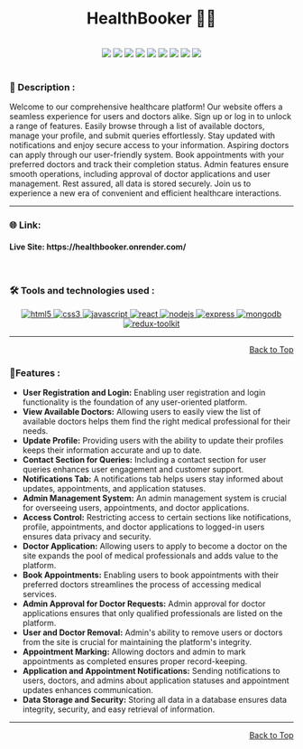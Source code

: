 <div id="top">
<h1 align="center">HealthBooker 🧑‍⚕️</h1>

<div align="center">
  <br>
  <img src="https://img.shields.io/github/repo-size/Avinash905/HealthBooker?style=for-the-badge" />
  <img src="https://img.shields.io/github/issues/Avinash905/HealthBooker?style=for-the-badge" />
    <img src="https://img.shields.io/github/issues-closed-raw/Avinash905/HealthBooker?style=for-the-badge" />
    <img src="https://img.shields.io/github/last-commit/Avinash905/HealthBooker?style=for-the-badge" />
    <img src="https://img.shields.io/github/issues-pr/Avinash905/HealthBooker?style=for-the-badge" />
    <img src="https://img.shields.io/github/issues-pr-closed-raw/Avinash905/HealthBooker?style=for-the-badge" />
    <img src="https://img.shields.io/github/forks/Avinash905/HealthBooker?style=for-the-badge" />
    <img src="https://img.shields.io/github/stars/Avinash905/HealthBooker?style=for-the-badge" />
    <img src="https://img.shields.io/github/contributors-anon/Avinash905/HealthBooker?style=for-the-badge" />
  </div>
  <br>

<h3>📝 Description :</h3> 
Welcome to our comprehensive healthcare platform! Our website offers a seamless experience for users and doctors alike. Sign up or log in to unlock a range of features. Easily browse through a list of available doctors, manage your profile, and submit queries effortlessly. Stay updated with notifications and enjoy secure access to your information. Aspiring doctors can apply through our user-friendly system. Book appointments with your preferred doctors and track their completion status. Admin features ensure smooth operations, including approval of doctor applications and user management. Rest assured, all data is stored securely. Join us to experience a new era of convenient and efficient healthcare interactions.

<br/>

---

### 🌐 Link:

<h4> Live Site: https://healthbooker.onrender.com/ </h4>

<br>

### 🛠️ Tools and technologies used :

<div align=center>

<a href="https://www.w3.org/html/" target="_blank" rel="noreferrer"> <img src="https://img.shields.io/badge/HTML5-E34F26?style=for-the-badge&logo=html5&logoColor=white" alt="html5"/> </a>
<a href="https://www.w3schools.com/css/" target="_blank" rel="noreferrer"> <img src="https://img.shields.io/badge/CSS3-1572B6?style=for-the-badge&logo=css3&logoColor=white" alt="css3" /> </a>
<a href="https://developer.mozilla.org/en-US/docs/Web/JavaScript" target="_blank" rel="noreferrer"> <img src="https://img.shields.io/badge/JavaScript-F7DF1E?style=for-the-badge&logo=javascript&logoColor=black" alt="javascript"/> </a>
<a href="https://reactjs.org/" target="_blank" rel="noreferrer"> <img src="https://img.shields.io/badge/React-20232A?style=for-the-badge&logo=react&logoColor=white&color=148dff" alt="react" /> </a>
<a href="https://nodejs.org" target="_blank" rel="noreferrer"> <img src="https://img.shields.io/badge/Node.js-8A2BE2?style=for-the-badge&logo=Node.js&color=b3ffb0" alt="nodejs" /> </a>
<a href="https://expressjs.com" target="_blank" rel="noreferrer"> <img src="https://img.shields.io/badge/Express.js-404D59?style=for-the-badge&color=008712" alt="express"/> </a>
<a href="https://www.mongodb.com/" target="_blank" rel="noreferrer"> <img src="https://img.shields.io/badge/MongoDB-4EA94B?style=for-the-badge&logo=mongodb&logoColor=white" alt="mongodb" /> </a>
<a href="https://redux-toolkit.js.org/" target="_blank" rel="noreferrer"> <img src="https://img.shields.io/badge/Redux-593D88?style=for-the-badge&logo=redux&logoColor=white" alt="redux-toolkit" /> </a>

</div>


---

<p align="right"><a href="#top">Back to Top</a></p>

### 📃Features :

<ul>
  <li><strong>User Registration and Login:</strong> Enabling user registration and login functionality is the foundation of any user-oriented platform.</li>
  <li><strong>View Available Doctors:</strong> Allowing users to easily view the list of available doctors helps them find the right medical professional for their needs.</li>
  <li><strong>Update Profile:</strong> Providing users with the ability to update their profiles keeps their information accurate and up to date.</li>
  <li><strong>Contact Section for Queries:</strong> Including a contact section for user queries enhances user engagement and customer support.</li>
  <li><strong>Notifications Tab:</strong> A notifications tab helps users stay informed about updates, appointments, and application statuses.</li>
  <li><strong>Admin Management System:</strong> An admin management system is crucial for overseeing users, appointments, and doctor applications.</li>
  <li><strong>Access Control:</strong> Restricting access to certain sections like notifications, profile, appointments, and doctor applications to logged-in users ensures data privacy and security.</li>
  <li><strong>Doctor Application:</strong> Allowing users to apply to become a doctor on the site expands the pool of medical professionals and adds value to the platform.</li>
  <li><strong>Book Appointments:</strong> Enabling users to book appointments with their preferred doctors streamlines the process of accessing medical services.</li>
  <li><strong>Admin Approval for Doctor Requests:</strong> Admin approval for doctor applications ensures that only qualified professionals are listed on the platform.</li>
  <li><strong>User and Doctor Removal:</strong> Admin's ability to remove users or doctors from the site is crucial for maintaining the platform's integrity.</li>
  <li><strong>Appointment Marking:</strong> Allowing doctors and admin to mark appointments as completed ensures proper record-keeping.</li>
  <li><strong>Application and Appointment Notifications:</strong> Sending notifications to users, doctors, and admins about application statuses and appointment updates enhances communication.</li>
  <li><strong>Data Storage and Security:</strong> Storing all data in a database ensures data integrity, security, and easy retrieval of information.</li>
</ul>

<hr/>

<p align="right"><a href="#top">Back to Top</a></p>

